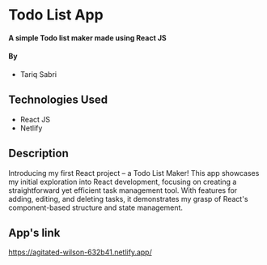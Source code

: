 # Todo List App

#### A simple Todo list maker made using React JS

#### By 
* Tariq Sabri

## Technologies Used

* React JS
* Netlify

## Description

Introducing my first React project – a Todo List Maker! This app showcases my initial exploration into React development, focusing on creating a straightforward yet efficient task management tool. With features for adding, editing, and deleting tasks, it demonstrates my grasp of React's component-based structure and state management.

## App's link

https://agitated-wilson-632b41.netlify.app/

